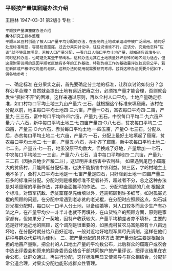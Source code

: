 ### 平顺按产量填窟窿办法介绍
王巨林
1947-03-31
第2版()
专栏：

    平顺按产量填窟窿办法介绍
    集体研究王巨林整理
    平顺三区豆村创造了按人口产量平均分配的办法，在去冬的土地改革运动中被广泛采用。他的好处是标准明显，容易检查窟窿，过去分果实讨论中，往往说谁谁不行，应该分，究竟他怎样“应该”就不够具体明显，若按人口产量分配，一看几口人每口平均土地产量，就知道应该填多少，同时这种办法，也可避免某些干部绚私。这种办法尤其在土地质量好坏悬殊的地区最为适合，但这里附带说明的是因平顺老区他有多年的工作基础，特别负担工作的基础量评议较真实公平，若在新区或产粮评议尚差的老区，这种办法的使用就需要研究考虑。兹将这种办法扼要介绍如下，供各地参考：
  一、确定标准
    在分果实之前，首先要确定分土地的标准，让群众讨论如何分？怎样公平合理？自然就会提出土地有远近肥瘠之分，必须按产量才能合理，否则就会发生“撕扯不开”的困难。这样来通过原则，再以全村人口平均，土地产量确定标准，如口村每口平均土地三九亩产量六·三石，就根据这个标准来填窟窿。该村在分配以前，地主每口平均土地四·三六亩，产量一○石，富农每口平均四·二亩，产量九·三三石，富中每口平均四·四六亩，产量九·五石，中农每口平均二·九六亩产量六·六六石，新中每口平均土地三·七四亩产量四·○八七石，贫农每口平均二·二四亩，产量三·○六六石，赤贫每口平均土地一·四五亩，产量○·七三石。分配以后，赤贫每口平均土地二·七六亩，产量六·一石，分配上最好土地填起了窟窿，贫农每口平均土地二·七一亩，产量五·六石，亦补齐了窟窿。新中农每口平均土地二·七二亩，产量五·七一石，地虽没原平均数大，但换成了好地，产量增加一·七石，中农每口平均地三·一三亩，产量六·八七石，当中每口平均地四·二六亩，产量九·三二石（因抽典地少产粮二斗），这证明并未伤害中农利益。
    如果遇到尾巴小窟窿大的贫瘠村，只能降低分配标准，也决不能损害中农利益。如三区，字岭村地主土地不多了，全村人口平均土地是一·七亩产量是四石，只好降到土地一·四亩产量三石多的标准来分配。分配时则是根据标准不足者补齐，超过者不分，总之这种办法是对填窟窿的平衡作法，并非全面推平的作法。
  二、分配时应照顾的几点
    根据这个标准，对烈军抗敌、赤贫窟窿尽先给填以外，还需照顾到许多细节。如对孤寡光棍的照顾的问题，在分配中常遇到老赤贫的老光棍，在分配时应照顾这点，如石城对光棍分配时，每口以一口半人分土地，以备结婚等，对人口较多而且少生产有办法之户，在产量平均少一斗半斗也就不再填补，在山货特产的照顾方面，原则是家家都有，但如果分了一契地，因特产收获较大，产量平均稍差者亦不填补，主要的还是好坏远近地的照顾，这个调剂是很重要的，如黑虎村贫农马富魁原有十八亩远坏地，在分配时就分给八亩好近地，一般对近地好地烈军属尽先调剂，这样在他们耕种与群众代耕均为便利。
  三、按产量分配的具体方法
    按产量分配主要是根据负担的地亩产量账，把全村的人口地土产量的平均数公布，此后群众的窟窿户或农会中选出评委会和原来的翻身委员会结合干部共同挨户按产量评议，把评议结果在农会公布，让群众通过，再进行分配，这样标准明显又使领导与群众相结合，分配非常公道合理，对果实分配也能形成群众性管理。
